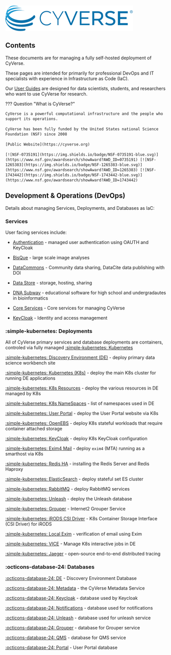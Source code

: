 ![](assets/cyverse_logo_2022.svg)

## Contents

These documents are for managing a fully self-hosted deployment of CyVerse. 

These pages are intended for primarily for professional DevOps and IT specialists with experience in Infrastructure as Code (IaC).

Our [User Guides]() are designed for data scientists, students, and researchers who want to use CyVerse for research.

??? Question "What is CyVerse?"

    CyVerse is a powerful computational infrastructure and the people who support its operations. 
    
    CyVerse has been fully funded by the United States national Science Foundation (NSF) since 2008

    [Public Website](https://cyverse.org)

    [![NSF-0735191](https://img.shields.io/badge/NSF-0735191-blue.svg)](https://www.nsf.gov/awardsearch/showAward?AWD_ID=0735191) [![NSF-1265383](https://img.shields.io/badge/NSF-1265383-blue.svg)](https://www.nsf.gov/awardsearch/showAward?AWD_ID=1265383) [![NSF-1743442](https://img.shields.io/badge/NSF-1743442-blue.svg)](https://www.nsf.gov/awardsearch/showAward?AWD_ID=1743442)


## Development & Operations (DevOps)

Details about managing Services, Deployments, and Databases as IaC:

### Services

User facing services include:

* [Authentication](services/keycloak.md) - managed user authentication using OAUTH and KeyCloak

* [BisQue](services/bisque.md) - large scale image analyses

* [DataCommons](services/dc.md) - Community data sharing, DataCite data publishing with DOI

* [Data Store](services/ds/md) - storage, hosting, sharing

* [DNA Subway](services/dnasubway.md) - educational software for high school and undergradautes in bioinformatics

* [Core Services](services/services.md) - Core services for managing CyVerse

* [KeyCloak](services/keycloak.md) - Identity and access management 


### :simple-kubernetes: Deployments

All of CyVerse primary services and database deployments are containers, controled via fully managed [:simple-kubernetes: Kubernetes](https://kubernetes.io/)

[:simple-kubernetes: Discovery Environment (DE)](deployments/DiscoveryEnvironment.md) - deploy primary data science workbench site

[:simple-kubernetes: Kubernetes (K8s)](deployments/kubernetes-deploy.md) - deploy the main K8s cluster for running DE applications

[:simple-kubernetes: K8s Resources](deployments/k8s-resources.md) - deploy the various resources in DE managed by K8s

[:simple-kubernetes: K8s NameSpaces](deployments/k8s-namespace.md) - list of namespaces used in DE

[:simple-kubernetes: User Portal](deployments/userportal.md) - deploy the User Portal website via K8s

[:simple-kubernetes: OpenEBS](deployments/openebs.md) - deploy K8s stateful workloads that require container attached storage

[:simple-kubernetes: KeyCloak](deployments/keycloak.md) - deploy K8s KeyCloak configuration

[:simple-kubernetes: Exim4 Mail](deployments/exim4.md) - deploy `exim4` (MTA) running as a smarthost via K8s

[:simple-kubernetes: Redis HA](deployments/redis-ha.md) - installing the Redis Server and Redis Haproxy

[:simple-kubernetes: ElasticSearch](deployments/elasticsearch.md) - deploy stateful set ES cluster

[:simple-kubernetes: RabbitMQ](deployments/RabbitMQ.md) - deploy RabbitMQ services

[:simple-kubernetes: Unleash](deployments/unleash.md) - deploy the Unleash database

[:simple-kubernetes: Grouper](deployments/grouper.md) - Internet2 Grouper Service

[:simple-kubernetes: iRODS CSI Driver](deployments/irods-csi-driver.md) - K8s Container Storage Interface (CSI Driver) for iRODS 

[:simple-kubernetes: Local Exim](deployments/local-exim.md) - verification of email using Exim

[:simple-kubernetes: VICE](deployments/vice.md) - Manage K8s interactive jobs in DE

[:simple-kubernetes: Jaeger](deployments/jaeger.md) - open-source end-to-end distributed tracing

### :octicons-database-24: Databases

[:octicons-database-24: DE](database/de-db.md) - Discovery Environment Database

[:octicons-database-24: Metadata](database/metadata-db.md) - the CyVerse Metadata Service

[:octicons-database-24: Keycloak](database/keycloak-db.md) - database used by Keycloak

[:octicons-database-24: Notifications](database/notifications-db.md) - database used for notifications

[:octicons-database-24: Unleash](database/unleash-db.md) - database used for unleash service

[:octicons-database-24: Grouper](database/grouper-db.md) - database for Grouper service

[:octicons-database-24: QMS](database/qms-db.md) - database for QMS service

[:octicons-database-24: Portal](database/portal-db.md) - User Portal database